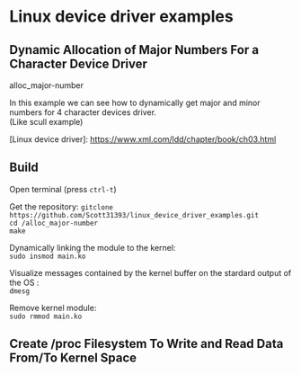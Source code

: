 # Linux device driver examples


## Dynamic Allocation of Major Numbers For a Character Device Driver
alloc_major-number<br />

In this example we can see how to dynamically get major and minor numbers for 4 character devices driver. <br />
(Like scull example)

[Linux device driver]: https://www.xml.com/ldd/chapter/book/ch03.html <br />

## Build

Open terminal (press `ctrl-t`)<br />

Get the repository:
`gitclone https://github.com/Scott31393/linux_device_driver_examples.git`<br />
`cd /alloc_major-number` <br /> 
`make` <br />

Dynamically linking the module to the kernel:<br />
`sudo insmod main.ko`<br />


Visualize messages contained by the kernel buffer on the stardard output of the OS :<br />
`dmesg`<br />


Remove kernel module:<br />
`sudo rmmod main.ko`<br />


## Create /proc Filesystem To Write and Read Data From/To Kernel Space

